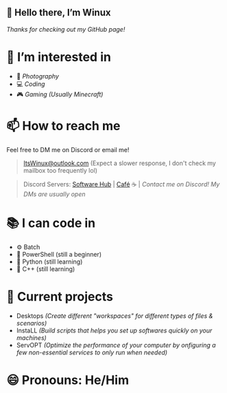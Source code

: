 ## 👋 **Hello there, I’m Winux**
*Thanks for checking out my GitHub page!*

# 👀 I’m interested in

* 📸 *Photography*
* 💻 *Coding*
* 🎮 *Gaming (Usually Minecraft)*

# 📫 How to reach me

Feel free to DM me on Discord or email me!
> ItsWinux@outlook.com (Expect a slower response,
> I don't check my mailbox too frequently lol)

> Discord Servers: [Software Hub] | [Café] ☕ |
*Contact me on Discord! My DMs are usually open*

# 📚 I can code in
- ⚙ Batch
- 🔑 PowerShell (still a beginner)
- 🐍 Python (still learning)
- 🌠 C++ (still learning)

# 💽 Current projects
- Desktops *(Create different "workspaces" for different types of files &amp; scenarios)*
- InstaLL *(Build scripts that helps you set up softwares quickly on your machines)*
- ServOPT *(Optimize the performance of your computer by onfiguring a few non-essential services to only run when needed)*

# **😄 Pronouns: He/Him**
[Café]: https://discord.gg/rPMwcJ9JpY
[Software Hub]: https://discord.gg/GGnfFEyhtQ
